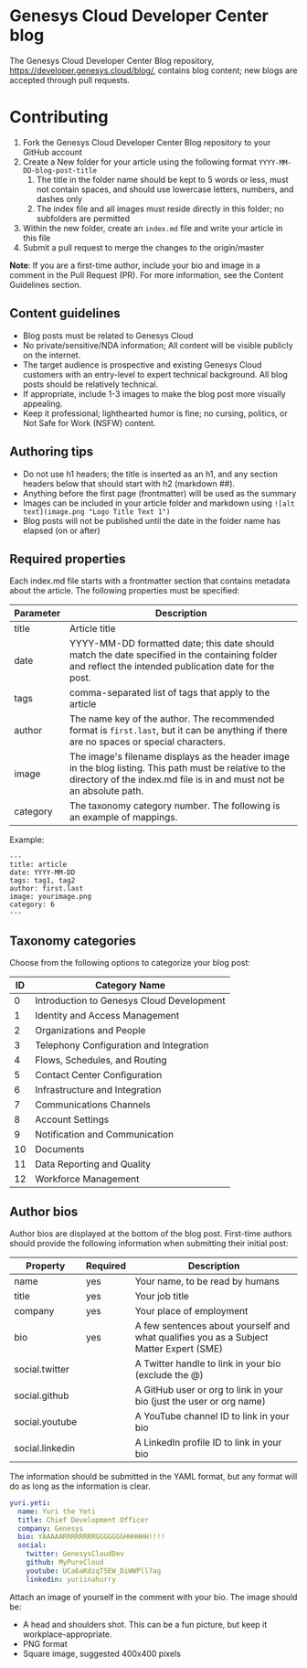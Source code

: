 # Genesys Cloud Developer Center blog

The Genesys Cloud Developer Center Blog repository, https://developer.genesys.cloud/blog/, contains blog content; new blogs are accepted through pull requests.

# Contributing

1. Fork the Genesys Cloud Developer Center Blog repository to your GitHub account
2. Create a New folder for your article using the following format `YYYY-MM-DD-blog-post-title`
    1. The title in the folder name should be kept to 5 words or less, must not contain spaces, and should use lowercase letters, numbers, and dashes only
    2. The index file and all images must reside directly in this folder; no subfolders are permitted
4. Within the new folder, create an `index.md` file and write your article in this file
5. Submit a pull request to merge the changes to the origin/master
  
**Note**: If you are a first-time author, include your bio and image in a comment in the Pull Request (PR). For more information, see the Content Guidelines section.

## Content guidelines

* Blog posts must be related to Genesys Cloud
* No private/sensitive/NDA information; All content will be visible publicly on the internet.
* The target audience is prospective and existing Genesys Cloud customers with an entry-level to expert technical background. All blog posts should be relatively technical.
* If appropriate, include 1-3 images to make the blog post more visually appealing.
* Keep it professional; lighthearted humor is fine; no cursing, politics, or Not Safe for Work (NSFW) content.

## Authoring tips

* Do not use h1 headers; the title is inserted as an h1, and any section headers below that should start with h2 (markdown ##).
* Anything before the first page (frontmatter) will be used as the summary
* Images can be included in your article folder and markdown using `![alt text](image.png "Logo Title Text 1")`
* Blog posts will not be published until the date in the folder name has elapsed (on or after)

## Required properties

Each index.md file starts with a frontmatter section that contains metadata about the article. The following properties must be specified:

| Parameter | Description |
| --------- | ----------- |
| title     | Article title |
| date      | YYYY-MM-DD formatted date; this date should match the date specified in the containing folder and reflect the intended publication date for the post. |
| tags      | comma-separated list of tags that apply to the article |
| author    | The name key of the author. The recommended format is `first.last`, but it can be anything if there are no spaces or special characters. |
| image     | The image's filename displays as the header image in the blog listing. This path must be relative to the directory of the index.md file is in and must not be an absolute path. |
| category  | The taxonomy category number. The following is an example of mappings. |

Example:

```
---
title: article
date: YYYY-MM-DD
tags: tag1, tag2
author: first.last
image: yourimage.png
category: 6
---
```

## Taxonomy categories

Choose from the following options to categorize your blog post:

| ID | Category Name |
| --- | --- |
| 0 | Introduction to Genesys Cloud Development |
| 1 | Identity and Access Management |
| 2 | Organizations and People |
| 3 | Telephony Configuration and Integration |
| 4 | Flows, Schedules, and Routing |
| 5 | Contact Center Configuration |
| 6 | Infrastructure and Integration |
| 7 | Communications Channels |
| 8 | Account Settings |
| 9 | Notification and Communication |
| 10 | Documents |
| 11 | Data Reporting and Quality |
| 12 | Workforce Management |

## Author bios

Author bios are displayed at the bottom of the blog post. First-time authors should provide the following information when submitting their initial post:

| Property | Required | Description |
| --- | --- | --- |
| name      | yes | Your name, to be read by humans |
| title     | yes | Your job title |
| company   | yes | Your place of employment |
| bio       | yes | A few sentences about yourself and what qualifies you as a Subject Matter Expert (SME) |
| social.twitter   | | A Twitter handle to link in your bio (exclude the @) |
| social.github   | | A GitHub user or org to link in your bio (just the user or org name) |
| social.youtube   | | A YouTube channel ID to link in your bio |
| social.linkedin  | | A LinkedIn profile ID to link in your bio |

The information should be submitted in the YAML format, but any format will do as long as the information is clear.

```yaml
yuri.yeti:
  name: Yuri the Yeti
  title: Chief Development Officer
  company: Genesys
  bio: YAAAAARRRRRRRRGGGGGGGHHHHHH!!!!
  social:
    twitter: GenesysCloudDev
    github: MyPureCloud
    youtube: UCa6aKdzqTSEW_DiWWPll7ag
    linkedin: yuriinahurry
```

Attach an image of yourself in the comment with your bio. The image should be:

* A head and shoulders shot. This can be a fun picture, but keep it workplace-appropriate.
* PNG format
* Square image, suggested 400x400 pixels
